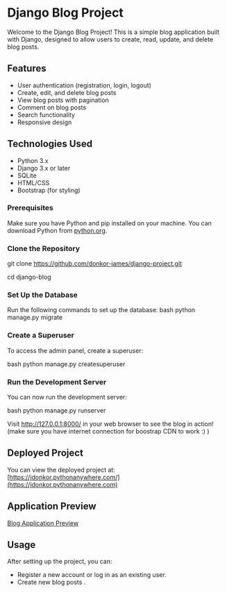 # Django Blog Project

Welcome to the Django Blog Project! This is a simple blog application built with Django, designed to allow users to create, read, update, and delete blog posts.

## Features

- User authentication (registration, login, logout)
- Create, edit, and delete blog posts
- View blog posts with pagination
- Comment on blog posts
- Search functionality
- Responsive design

## Technologies Used

- Python 3.x
- Django 3.x or later
- SQLite
- HTML/CSS
- Bootstrap (for styling)

### Prerequisites

Make sure you have Python and pip installed on your machine. You can download Python from [python.org](https://www.python.org/downloads/).

### Clone the Repository

git clone https://github.com/donkor-james/django-project.git

cd django-blog

### Set Up the Database

Run the following commands to set up the database:
bash
python manage.py migrate

### Create a Superuser

To access the admin panel, create a superuser:

bash
python manage.py createsuperuser

### Run the Development Server

You can now run the development server:

bash
python manage.py runserver

Visit http://127.0.0.1:8000/ in your web browser to see the blog in action! (make sure you have internet connection for boostrap CDN to work :) )

## Deployed Project

You can view the deployed project at: [https://jdonkor.pythonanywhere.com/](https://jdonkor.pythonanywhere.com)

## Application Preview

[Blog Application Preview](media\project_preview1.png)

## Usage

After setting up the project, you can:

- Register a new account or log in as an existing user.
- Create new blog posts .
